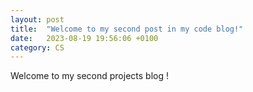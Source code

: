 ```yaml
---
layout: post
title:  "Welcome to my second post in my code blog!"
date:   2023-08-19 19:56:06 +0100
category: CS
---
```


Welcome to my second projects blog !